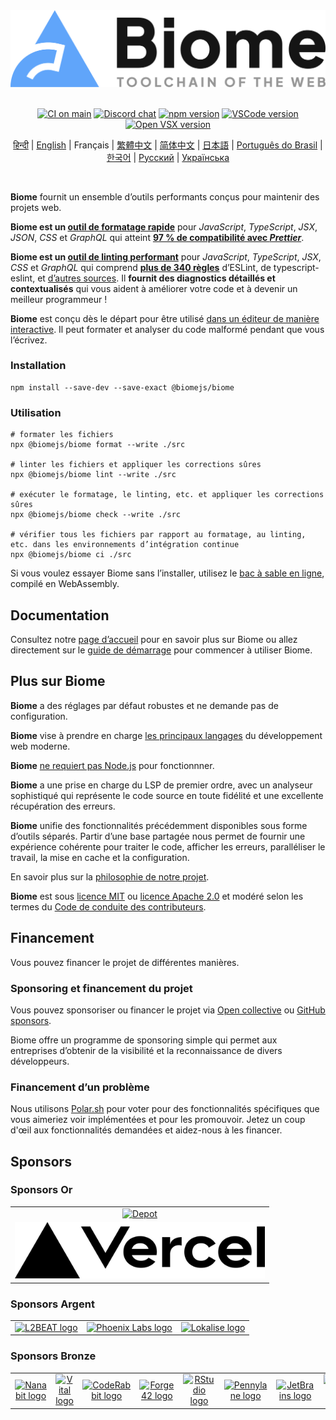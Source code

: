 <div align="center">
  <picture>
    <source media="(prefers-color-scheme: dark)" srcset="https://raw.githubusercontent.com/biomejs/resources/main/svg/slogan-dark-transparent.svg">
    <source media="(prefers-color-scheme: light)" srcset="https://raw.githubusercontent.com/biomejs/resources/main/svg/slogan-light-transparent.svg">
    <img alt="Montre la bannière de Biome, avec son logo et la phrase 'Biome - Toolchain of the web'." src="https://raw.githubusercontent.com/biomejs/resources/main/svg/slogan-light-transparent.svg" width="700">
  </picture>

  <br>
  <br>

  [![CI on main][ci-badge]][ci-url]
  [![Discord chat][discord-badge]][discord-url]
  [![npm version][npm-badge]][npm-url]
  [![VSCode version][vscode-badge]][vscode-url]
  [![Open VSX version][open-vsx-badge]][open-vsx-url]

  [ci-badge]: https://github.com/biomejs/biome/actions/workflows/main.yml/badge.svg
  [ci-url]: https://github.com/biomejs/biome/actions/workflows/main.yml
  [discord-badge]: https://badgen.net/discord/online-members/BypW39g6Yc?icon=discord&label=discord&color=60a5fa
  [discord-url]: https://biomejs.dev/chat
  [npm-badge]: https://badgen.net/npm/v/@biomejs/biome?icon=npm&color=60a5fa&label=%40biomejs%2Fbiome
  [npm-url]: https://www.npmjs.com/package/@biomejs/biome/v/latest
  [vscode-badge]: https://img.shields.io/visual-studio-marketplace/v/biomejs.biome?label=Visual%20Studio%20Marketplace&labelColor=374151&color=60a5fa
  [vscode-url]: https://marketplace.visualstudio.com/items?itemName=biomejs.biome
  [open-vsx-badge]: https://img.shields.io/visual-studio-marketplace/v/biomejs.biome?label=Open%20VSX%20Registry&logo=data:image/svg+xml;base64,PD94bWwgdmVyc2lvbj0iMS4wIiBlbmNvZGluZz0idXRmLTgiPz4KPHN2ZyB2aWV3Qm94PSI0LjYgNSA5Ni4yIDEyMi43IiB4bWxucz0iaHR0cDovL3d3dy53My5vcmcvMjAwMC9zdmciPgogIDxwYXRoIGQ9Ik0zMCA0NC4yTDUyLjYgNUg3LjN6TTQuNiA4OC41aDQ1LjNMMjcuMiA0OS40em01MSAwbDIyLjYgMzkuMiAyMi42LTM5LjJ6IiBmaWxsPSIjYzE2MGVmIi8+CiAgPHBhdGggZD0iTTUyLjYgNUwzMCA0NC4yaDQ1LjJ6TTI3LjIgNDkuNGwyMi43IDM5LjEgMjIuNi0zOS4xem01MSAwTDU1LjYgODguNWg0NS4yeiIgZmlsbD0iI2E2MGVlNSIvPgo8L3N2Zz4=&labelColor=374151&color=60a5fa
  [open-vsx-url]: https://open-vsx.org/extension/biomejs/biome



<!-- Insert new entries lexicographically by language code.
     For example given below is the same order as these files appear on page:
     https://github.com/biomejs/biome/tree/main/packages/@biomejs/biome -->

  [हिन्दी](https://github.com/biomejs/biome/blob/main/packages/%40biomejs/biome/README.hi.md) | [English](https://github.com/biomejs/biome/blob/main/packages/%40biomejs/biome/README.md) | Français | [繁體中文](https://github.com/biomejs/biome/blob/main/packages/%40biomejs/biome/README.zh-TW.md) | [简体中文](https://github.com/biomejs/biome/blob/main/packages/%40biomejs/biome/README.zh-CN.md) | [日本語](https://github.com/biomejs/biome/blob/main/packages/%40biomejs/biome/README.ja.md) | [Português do Brasil](https://github.com/biomejs/biome/blob/main/packages/%40biomejs/biome/README.pt-BR.md) | [한국어](https://github.com/biomejs/biome/blob/main/packages/%40biomejs/biome/README.kr.md) | [Русский](https://github.com/biomejs/biome/blob/main/packages/%40biomejs/biome/README.ru.md) | [Українська](https://github.com/biomejs/biome/blob/main/packages/%40biomejs/biome/README.uk.md)
</div>

<br>

**Biome** fournit un ensemble d’outils performants conçus pour maintenir des projets web.

**Biome est un [outil de formatage rapide](./benchmark#formatting)** pour _JavaScript_, _TypeScript_, _JSX_, _JSON_, _CSS_ et _GraphQL_ qui atteint **[97 % de compatibilité avec _Prettier_](https://console.algora.io/challenges/prettier)**.

**Biome est un [outil de linting performant](https://github.com/biomejs/biome/tree/main/benchmark#linting)** pour _JavaScript_, _TypeScript_, _JSX_, _CSS_ et _GraphQL_ qui comprend **[plus de 340 règles](https://biomejs.dev/fr/linter/javascript/rules/)** d’ESLint, de typescript-eslint, et [d’autres sources](https://github.com/biomejs/biome/discussions/3).
Il **fournit des diagnostics détaillés et contextualisés** qui vous aident à améliorer votre code et à devenir un meilleur programmeur !

**Biome** est conçu dès le départ pour être utilisé [dans un éditeur de manière interactive](https://biomejs.dev/fr/guides/editors/first-party-extensions/).
Il peut formater et analyser du code malformé pendant que vous l’écrivez.

### Installation

```shell
npm install --save-dev --save-exact @biomejs/biome
```

### Utilisation

```shell
# formater les fichiers
npx @biomejs/biome format --write ./src

# linter les fichiers et appliquer les corrections sûres
npx @biomejs/biome lint --write ./src

# exécuter le formatage, le linting, etc. et appliquer les corrections sûres
npx @biomejs/biome check --write ./src

# vérifier tous les fichiers par rapport au formatage, au linting, etc. dans les environnements d’intégration continue
npx @biomejs/biome ci ./src
```

Si vous voulez essayer Biome sans l’installer, utilisez le [bac à sable en ligne](https://biomejs.dev/playground/), compilé en WebAssembly.

## Documentation

Consultez notre [page d’accueil][biomejs] pour en savoir plus sur Biome
ou allez directement sur le [guide de démarrage][getting-started] pour commencer à utiliser Biome.

## Plus sur Biome

**Biome** a des réglages par défaut robustes et ne demande pas de configuration.

**Biome** vise à prendre en charge [les principaux langages][language-support] du développement web moderne.

**Biome** [ne requiert pas Node.js](https://biomejs.dev/fr/guides/manual-installation/) pour fonctionnner.

**Biome** a une prise en charge du LSP de premier ordre, avec un analyseur sophistiqué qui représente le code source en toute fidélité et une excellente récupération des erreurs.

**Biome** unifie des fonctionnalités précédemment disponibles sous forme d’outils séparés. Partir d’une base partagée nous permet de fournir une expérience cohérente pour traiter le code, afficher les erreurs, paralléliser le travail, la mise en cache et la configuration.

En savoir plus sur la [philosophie de notre projet][biome-philosophy].

**Biome** est sous [licence MIT](https://github.com/biomejs/biome/tree/main/LICENSE-MIT) ou [licence Apache 2.0](https://github.com/biomejs/biome/tree/main/LICENSE-APACHE) et modéré selon les termes du [Code de conduite des contributeurs](https://github.com/biomejs/biome/tree/main/CODE_OF_CONDUCT.md).

## Financement

Vous pouvez financer le projet de différentes manières.

### Sponsoring et financement du projet

Vous pouvez sponsoriser ou financer le projet via [Open collective](https://opencollective.com/biome) ou [GitHub sponsors](https://github.com/sponsors/biomejs).

Biome offre un programme de sponsoring simple qui permet aux entreprises d’obtenir de la visibilité et la reconnaissance de divers développeurs.

### Financement d’un problème

Nous utilisons [Polar.sh](https://polar.sh/biomejs) pour voter pour des fonctionnalités spécifiques que vous aimeriez voir implémentées et pour les promouvoir. Jetez un coup d'œil aux fonctionnalités demandées et aidez-nous à les financer.

## Sponsors

### Sponsors Or

<table>
  <tbody>
    <tr>
      <td align="center" valign="middle">
        <a href="https://depot.dev/?utm_source=biome&utm_medium=readme" target="_blank">
          <picture>
            <source media="(prefers-color-scheme: light)" srcset="https://depot.dev/assets/brand/1693758816/depot-logo-horizontal-on-light@3x.png" />
            <source media="(prefers-color-scheme: dark)" srcset="https://depot.dev/assets/brand/1693758816/depot-logo-horizontal-on-dark@3x.png" />
            <img src="https://depot.dev/assets/brand/1693758816/depot-logo-horizontal-on-light@3x.png" width="400" alt="Depot" />
          </picture>
        </a>
      </td>
    </tr>
    <tr>
      <td align="center" valign="middle">
        <a href="https://vercel.com/?utm_source=biome&utm_medium=readme" target="_blank">
          <picture>
            <source media="(prefers-color-scheme: light)" srcset="https://raw.githubusercontent.com/biomejs/resources/refs/heads/main/sponsors/vercel-dark.png" />
            <source media="(prefers-color-scheme: dark)" srcset="https://raw.githubusercontent.com/biomejs/resources/refs/heads/main/sponsors/vercel-light.png" />
            <img src="https://raw.githubusercontent.com/biomejs/resources/refs/heads/main/sponsors/vercel-dark.png" width="400" alt="Vercel" />
          </picture>
        </a>
      </td>
    </tr>
  </tbody>
</table>


### Sponsors Argent

<table>
  <tbody>
    <tr>
      <td align="center" valign="middle">
        <a href="https://l2beat.com/?utm_source=biome&utm_medium=readme" target="_blank"><img src="https://images.opencollective.com/l2beat/c2b2a27/logo/256.png" height="100" alt="L2BEAT logo"></a>
      </td>
      <td align="center" valign="middle">
        <a href="https://www.phoenixlabs.dev/?utm_source=biome&utm_medium=readme" target="_blank"><img src="https://images.opencollective.com/phoenix-labs/2824ed4/logo/100.png?height=100" height="100" alt="Phoenix Labs logo"></a>
      </td>
      <td align="center" valign="middle">
        <a href="https://lokalise.com/?utm_source=biome&utm_medium=readme" target="_blank"><img src="https://avatars.githubusercontent.com/u/14294501?s=200&v=4" height="100" alt="Lokalise logo"></a>
      </td>
    </tr>
  </tbody>
</table>

### Sponsors Bronze

<table>
  <tbody>
    <tr>
      <td align="center" valign="middle">
        <a href="https://nanabit.dev/?utm_source=biome&utm_medium=readme" target="_blank"><img src="https://images.opencollective.com/nanabit/d15fd98/logo/256.png?height=80" width="80" alt="Nanabit logo"></a>
      </td>
      <td align="center" valign="middle">
        <a href="https://vital.io/?utm_source=biome&utm_medium=readme" target="_blank"><img src="https://avatars.githubusercontent.com/u/25357309?s=200" width="80" alt="Vital logo"></a>
      </td>
      <td align="center" valign="middle">
        <a href="https://coderabbit.ai/?utm_source=biome&utm_medium=readme" target="_blank"><img src="https://avatars.githubusercontent.com/u/132028505?s=200&v=4" width="80" alt="CodeRabbit logo"></a>
      </td>
      <td align="center" valign="middle">
        <a href="https://forge42.dev/?utm_source=biome&utm_medium=readme" target="_blank"><img src="https://avatars.githubusercontent.com/u/161314831?s=200&v=4" width="80" alt="Forge42 logo"></a>
      </td>
      <td align="center" valign="middle">
        <a href="http://rstudio.org/?utm_source=biome&utm_medium=readme" target="_blank"><img src="https://avatars.githubusercontent.com/u/513560?s=200&v=4" width="80" alt="RStudio logo"></a>
      </td>
      <td align="center" valign="middle">
        <a href="https://pennylane.com/?utm_source=biome&utm_medium=readme" target="_blank"><img src="https://avatars.githubusercontent.com/u/57875210?s=200&v=4" width="80" alt="Pennylane logo"></a>
      </td>
      <td align="center" valign="middle">
        <a href="https://jetbrains.com/?utm_source=biome&utm_medium=readme" target="_blank"><img src="https://resources.jetbrains.com/storage/products/company/brand/logos/jetbrains.png" width="100" alt="JetBrains logo"></a>
      </td>
      <td align="center" valign="middle">
        <a href="https://www.egstock.co.jp/?utm_source=biome&utm_medium=readme" target="_blank"><img src="https://images.opencollective.com/egstock/b18c836/logo/256.png?height=256" width="80" alt="EGSTOCK, Inc. logo"></a>
      </td>
    </tr>
  </tbody>
</table>

[biomejs]: https://biomejs.dev/fr/
[biome-philosophy]: https://biomejs.dev/fr/internals/philosophy/
[language-support]: https://biomejs.dev/fr/internals/language-support/
[getting-started]: https://biomejs.dev/fr/guides/getting-started/
